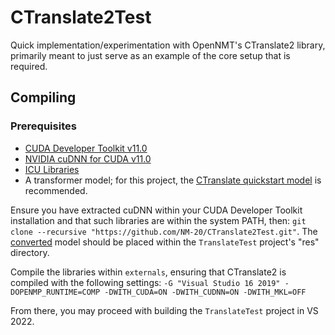 # CTranslate2Test
Quick implementation/experimentation with OpenNMT's CTranslate2 library, primarily meant to just serve as an example of the core setup that is required.

## Compiling
### Prerequisites
* [CUDA Developer Toolkit v11.0](https://developer.nvidia.com/cuda-toolkit)
* [NVIDIA cuDNN for CUDA v11.0](https://developer.nvidia.com/cudnn)
* [ICU Libraries](https://github.com/unicode-org/icu/tree/main)
* A transformer model; for this project, the [CTranslate quickstart model](https://opennmt.net/CTranslate2/quickstart.html) is recommended.

Ensure you have extracted cuDNN within your CUDA Developer Toolkit installation and that such libraries are within the system PATH, then:
`git clone --recursive "https://github.com/NM-20/CTranslate2Test.git"`.
The [converted](https://opennmt.net/CTranslate2/conversion.html) model should be placed within the `TranslateTest` project's "res" directory.

Compile the libraries within `externals`, ensuring that CTranslate2 is compiled with the following settings:
`-G "Visual Studio 16 2019" -DOPENMP_RUNTIME=COMP -DWITH_CUDA=ON -DWITH_CUDNN=ON -DWITH_MKL=OFF`

From there, you may proceed with building the `TranslateTest` project in VS 2022.
